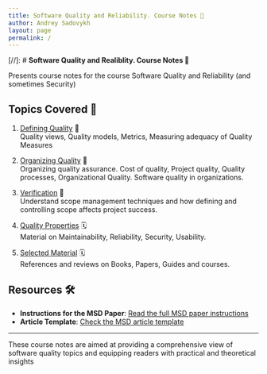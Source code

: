 ```yaml
---
title: Software Quality and Reliability. Course Notes 📘
author: Andrey Sadovykh
layout: page
permalink: /
---
```


[//]: # **Software Quality and Realiblity. Course Notes 📘**

Presents course notes for the course Software Quality and Reliability (and sometimes Security)

## Topics Covered 📝

1. [Defining Quality](/definition/) 👥  
   Quality views, Quality models, Metrics, Measuring adequacy of Quality Measures

2. [Organizing Quality](/organization/) 🔄  
   Organizing quality assurance. Cost of quality, Project quality, Quality processes, Organizational Quality. Software quality in organizations.

3. [Verification](/verification/) 📏  
   Understand scope management techniques and how defining and controlling scope affects project success.

4. [Quality Properties](/planning/) 🗓️  
   Material on Maintainability, Reliability, Security, Usability.

4. [Selected Material](/material/) 🗓️  
   References and reviews on Books, Papers, Guides and courses.

## Resources 🛠️

* **Instructions for the MSD Paper**: [Read the full MSD paper instructions](/assignment/)
* **Article Template**: [Check the MSD article template](/template/)

---

These course notes are aimed at providing a comprehensive view of software quality topics and equipping readers with practical and theoretical insights
